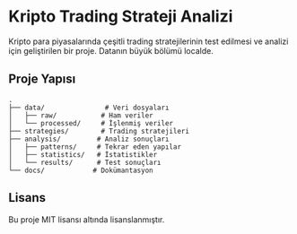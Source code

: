# Kripto Trading Strateji Analizi

Kripto para piyasalarında çeşitli trading stratejilerinin test edilmesi ve analizi için geliştirilen bir proje.
Datanın büyük bölümü localde.

## Proje Yapısı

```
.
├── data/               # Veri dosyaları
│   ├── raw/           # Ham veriler
│   └── processed/     # İşlenmiş veriler
├── strategies/        # Trading stratejileri
├── analysis/         # Analiz sonuçları
│   ├── patterns/     # Tekrar eden yapılar
│   ├── statistics/   # İstatistikler
│   └── results/      # Test sonuçları
└── docs/            # Dokümantasyon
```



## Lisans

Bu proje MIT lisansı altında lisanslanmıştır.
